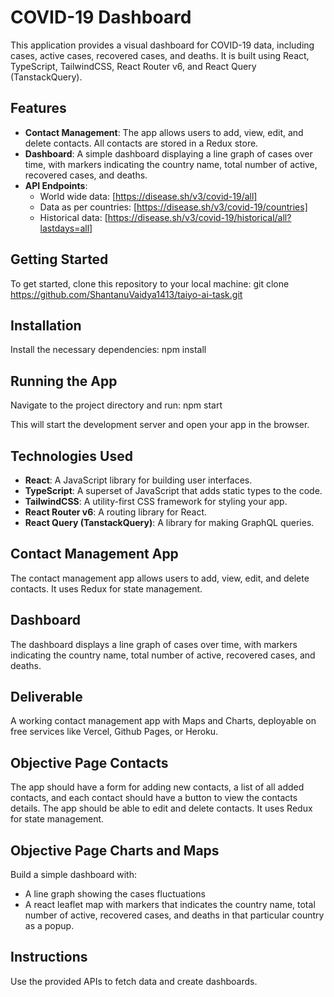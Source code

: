 # COVID-19 Dashboard

This application provides a visual dashboard for COVID-19 data, including cases, active cases, recovered cases, and deaths. It is built using React, TypeScript, TailwindCSS, React Router v6, and React Query (TanstackQuery).

## Features

- **Contact Management**: The app allows users to add, view, edit, and delete contacts. All contacts are stored in a Redux store.
- **Dashboard**: A simple dashboard displaying a line graph of cases over time, with markers indicating the country name, total number of active, recovered cases, and deaths.
- **API Endpoints**:
  - World wide data: [https://disease.sh/v3/covid-19/all]
  - Data as per countries: [https://disease.sh/v3/covid-19/countries]
  - Historical data: [https://disease.sh/v3/covid-19/historical/all?lastdays=all]

## Getting Started

To get started, clone this repository to your local machine:
git clone https://github.com/ShantanuVaidya1413/taiyo-ai-task.git

## Installation

Install the necessary dependencies:
npm install

## Running the App

Navigate to the project directory and run: npm start

This will start the development server and open your app in the browser.

## Technologies Used

- **React**: A JavaScript library for building user interfaces.
- **TypeScript**: A superset of JavaScript that adds static types to the code.
- **TailwindCSS**: A utility-first CSS framework for styling your app.
- **React Router v6**: A routing library for React.
- **React Query (TanstackQuery)**: A library for making GraphQL queries.

## Contact Management App

The contact management app allows users to add, view, edit, and delete contacts. It uses Redux for state management.

## Dashboard

The dashboard displays a line graph of cases over time, with markers indicating the country name, total number of active, recovered cases, and deaths.

## Deliverable

A working contact management app with Maps and Charts, deployable on free services like Vercel, Github Pages, or Heroku.

## Objective Page Contacts

The app should have a form for adding new contacts, a list of all added contacts, and each contact should have a button to view the contacts details. The app should be able to edit and delete contacts. It uses Redux for state management.

## Objective Page Charts and Maps

Build a simple dashboard with:

- A line graph showing the cases fluctuations
- A react leaflet map with markers that indicates the country name, total number of active, recovered cases, and deaths in that particular country as a popup.

## Instructions

Use the provided APIs to fetch data and create dashboards.
